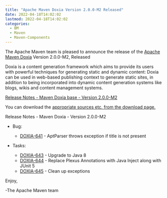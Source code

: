 ```yaml
---
title: "Apache Maven Doxia Version 2.0.0-M2 Released"
date: 2022-04-18T14:02:02
lastmod: 2022-04-18T14:02:02
categories:
  - BM
  - Maven
  - Maven-Components
---
```

The Apache Maven team is pleased to announce the release of the 
[Apache Maven Doxia](https://maven.apache.org/doxia/) Version 2.0.0-M2, 
Released

Doxia is a content generation framework which aims to provide its users with powerful techniques for
generating static and dynamic content: Doxia can be used in web-based publishing context to generate
static sites, in addition to being incorporated into dynamic content generation systems like blogs,
wikis and content management systems.

<!-- more -->

[Release Notes - Maven Doxia base - Version 2.0.0-M2](https://issues.apache.org/jira/secure/ReleaseNote.jspa?projectId=12317230&version=12330562)

 
You can download the [appropriate sources etc. from the download page.][download]
 
Release Notes - Maven Doxia - Version 2.0.0-M2

* Bug:
 
  * [DOXIA-641](https://issues.apache.org/jira/browse/DOXIA-641) - AptParser throws exception if title is not present

* Tasks:
 
  * [DOXIA-643](https://issues.apache.org/jira/browse/DOXIA-643) - Upgrade to Java 8
  * [DOXIA-644](https://issues.apache.org/jira/browse/DOXIA-644) - Replace Plexus Annotations with Java Inject along with JUnit 5
  * [DOXIA-645](https://issues.apache.org/jira/browse/DOXIA-645) - Clean up exceptions

Enjoy,

-The Apache Maven team

[download]: https://maven.apache.org/doxia/downloads.html
